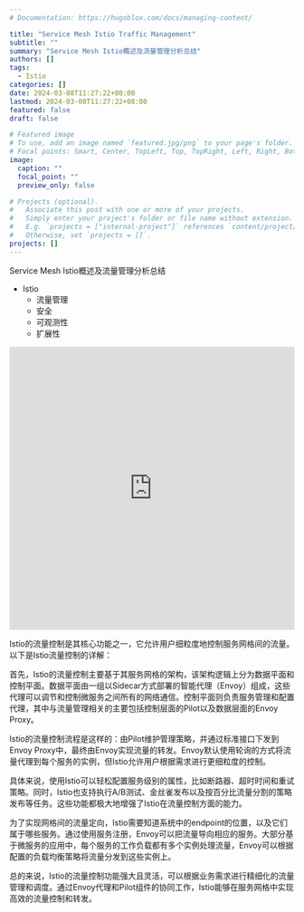 ```yaml
---
# Documentation: https://hugoblox.com/docs/managing-content/

title: "Service Mesh Istio Traffic Management"
subtitle: ""
summary: "Service Mesh Istio概述及流量管理分析总结"
authors: []
tags:
  - Istio
categories: []
date: 2024-03-08T11:27:22+08:00
lastmod: 2024-03-08T11:27:22+08:00
featured: false
draft: false

# Featured image
# To use, add an image named `featured.jpg/png` to your page's folder.
# Focal points: Smart, Center, TopLeft, Top, TopRight, Left, Right, BottomLeft, Bottom, BottomRight.
image:
  caption: ""
  focal_point: ""
  preview_only: false

# Projects (optional).
#   Associate this post with one or more of your projects.
#   Simply enter your project's folder or file name without extension.
#   E.g. `projects = ["internal-project"]` references `content/project/deep-learning/index.md`.
#   Otherwise, set `projects = []`.
projects: []
---
```

Service Mesh Istio概述及流量管理分析总结

- Istio
  - 流量管理
  - 安全
  - 可观测性
  - 扩展性

<iframe src="https://player.bilibili.com/player.html?bvid=BV1aP41147DV" width="100%" height="500" frameborder="0" allowfullscreen="true"></iframe>


Istio的流量控制是其核心功能之一，它允许用户细粒度地控制服务网格间的流量。以下是Istio流量控制的详解：

首先，Istio的流量控制主要基于其服务网格的架构，该架构逻辑上分为数据平面和控制平面。数据平面由一组以Sidecar方式部署的智能代理（Envoy）组成，这些代理可以调节和控制微服务之间所有的网络通信。控制平面则负责服务管理和配置代理，其中与流量管理相关的主要包括控制层面的Pilot以及数据层面的Envoy Proxy。

Istio的流量控制流程是这样的：由Pilot维护管理策略，并通过标准接口下发到Envoy Proxy中，最终由Envoy实现流量的转发。Envoy默认使用轮询的方式将流量代理到每个服务的实例，但Istio允许用户根据需求进行更细粒度的控制。

具体来说，使用Istio可以轻松配置服务级别的属性，比如断路器、超时时间和重试策略。同时，Istio也支持执行A/B测试、金丝雀发布以及按百分比流量分割的策略发布等任务。这些功能都极大地增强了Istio在流量控制方面的能力。

为了实现网格间的流量定向，Istio需要知道系统中的endpoint的位置，以及它们属于哪些服务。通过使用服务注册，Envoy可以把流量导向相应的服务。大部分基于微服务的应用中，每个服务的工作负载都有多个实例处理流量，Envoy可以根据配置的负载均衡策略将流量分发到这些实例上。

总的来说，Istio的流量控制功能强大且灵活，可以根据业务需求进行精细化的流量管理和调度。通过Envoy代理和Pilot组件的协同工作，Istio能够在服务网格中实现高效的流量控制和转发。

